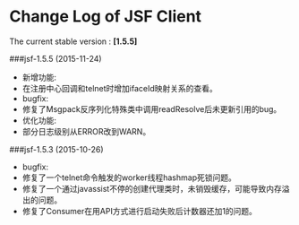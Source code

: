 Change Log of JSF Client
====
The current stable version : **[1.5.5]**

###jsf-1.5.5 (2015-11-24)
- 新增功能:
- 在注册中心回调和telnet时增加ifaceId映射关系的查看。
- bugfix:
- 修复了Msgpack反序列化特殊类中调用readResolve后未更新引用的bug。
- 优化功能:
- 部分日志级别从ERROR改到WARN。

###jsf-1.5.3 (2015-10-26)
- bugfix:
- 修复了一个telnet命令触发的worker线程hashmap死锁问题。
- 修复了一个通过javassist不停的创建代理类时，未销毁缓存，可能导致内存溢出的问题。
- 修复了Consumer在用API方式进行启动失败后计数器还加1的问题。

